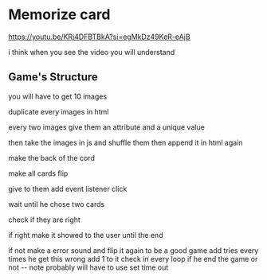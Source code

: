 # Memorize card 
https://youtu.be/KRj4DFBTBkA?si=egMkDz49KeR-eAjB

i think when you see the video you will understand

## Game's Structure

you will have to get 10 images 

duplicate every images in html 

every two images give them an attribute and a unique value 

then take the images in js and shuffle them then append it in html again

make the back of the cord 

make all cards flip 

give to them add event listener click 

wait until he chose two cards 

check if they are right 

if right make it showed to the user until the end 

if not make a error sound and flip it again 
to be a good game add tries every times he get this wrong add 1 to it 
check in every loop if he end the game or not 
-- note probably will have to use set time out 
